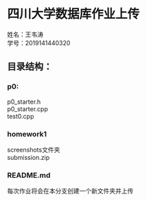 # 四川大学数据库作业上传
姓名：王韦涛  
学号：2019141440320  
## 目录结构：  
### p0:  
p0_starter.h  
p0_starter.cpp  
test0.cpp 
### homework1
screenshots文件夹  
submission.zip
### README.md  
每次作业将会在本分支创建一个新文件夹并上传
